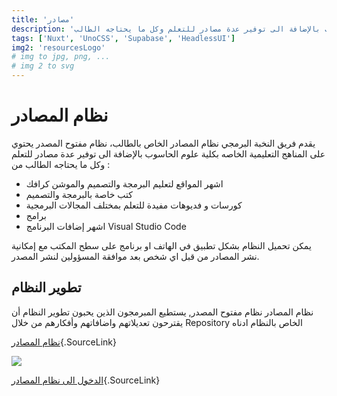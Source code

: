 ```yaml
---
title: 'مصادر'
description: 'نظام مفتوح المصدر يحتوي على المناهج التعليمية الخاصه بكلية علوم الحاسوب بالإضافة الى توفير عدة مصادر للتعلم وكل ما يحتاجه الطالب'
tags: ['Nuxt', 'UnoCSS', 'Supabase', 'HeadlessUI']
img2: 'resourcesLogo' 
# img to jpg, png, ... 
# img 2 to svg
---
```



# نظام المصادر

يقدم فريق النخبة البرمجي نظام المصادر الخاص بالطالب، نظام مفتوح المصدر يحتوي على المناهج التعليمية الخاصه بكلية علوم الحاسوب  بالإضافة الى توفير عدة مصادر للتعلم وكل ما يحتاجه الطالب من :


-  اشهر المواقع لتعليم البرمجة والتصميم والموشن كرافك
- كتب خاصة بالبرمجة والتصميم
- كورسات و فديوهات مفيدة للتعلم بمختلف المجالات البرمجية
- برامج 
- اشهر إضافات  البرنامج Visual Studio Code


يمكن تحميل النظام بشكل تطبيق في الهاتف او برنامج على سطح المكتب مع إمكانية نشر المصادر من قبل اي شخص بعد موافقة المسؤولين لنشر المصدر.

## تطوير النظام

نظام المصادر نظام مفتوح المصدر, يستطيع المبرمجون الذين يحبون تطوير النظام أن يقترحون تعديلاتهم واضافاتهم وأفكارهم من خلال Repository الخاص بالنظام ادناه

[نظام المصادر](https://github.com/Elites-UOB/resources){.SourceLink}


<img src="/resource.png">

[الدخول الى نظام المصادر](https://resources.csitelites.tech/){.SourceLink}